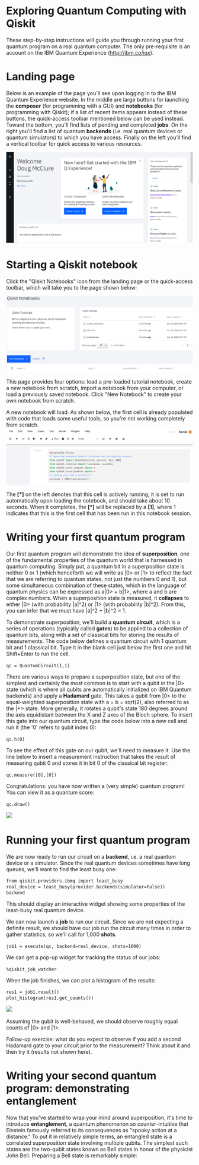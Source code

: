 # Exploring Quantum Computing with Qiskit

These step-by-step instructions will guide you through running your first quantum program on a real quantum computer. The only pre-requisite is an account on the IBM Quantum Experience (http://ibm.co/iqx).

# Landing page

Below is an example of the page you'll see upon logging in to the IBM Quantum Experience website. In the middle are large buttons for launching the **composer** (for programming with a GUI) and **notebooks** (for programming with Qiskit); if a list of recent items appears instead of these buttons, the quick-access toolbar mentioned below can be used instead. Toward the bottom, you'll find lists of pending and completed **jobs**. On the right you'll find a list of quantum **backends** (i.e. real quantum devices or quantum simulators) to which you have access. Finally on the left you'll find a vertical toolbar for quick access to various resources.

![](images/iqx_landing_page.png)

# Starting a Qiskit notebook

Click the "Qiskit Notebooks" icon from the landing page or the quick-access toolbar, which will take you to the page shown below:

![](images/notebooks_page.png)

This page provides four options: load a pre-loaded tutorial notebook, create a new notebook from scratch, import a notebook from your computer, or load a previously saved notebook. Click "New Notebook" to create your own notebook from scratch.

A new notebook will load. As shown below, the first cell is already populated with code that loads some useful tools, so you're not working completely from scratch.
![](images/first_cell.png)

The **[\*]** on the left denotes that this cell is actively running; it is set to run automatically upon loading the notebook, and should take about 10 seconds. When it completes, the **[\*]** will be replaced by a **[1]**, where 1 indicates that this is the first cell that has been run in this notebook session.

# Writing your first quantum program

Our first quantum program will demonstrate the idea of **superposition**, one of the fundamental properties of the quantum world that is harnessed in quantum computing. Simply put, a quantum bit in a superposition state is neither 0 or 1 (which henceforth we will write as |0> or |1> to reflect the fact that we are referring to quantum states, not just the numbers 0 and 1), but some simultaneous combination of these states, which in the language of quantum physics can be expressed as a|0> + b|1>, where a and b are complex numbers. When a superposition state is measured, it **collapses** to either |0> (with probability |a|^2) or |1> (with probability |b|^2). From this, you can infer that we must have |a|^2 + |b|^2 = 1.

To demonstrate superposition, we'll build a **quantum circuit**, which is a series of operations (typically called **gates**) to be applied to a collection of quantum bits, along with a set of classical bits for storing the results of measurements. The code below defines a quantum circuit with 1 quantum bit and 1 classical bit. Type it in the blank cell just below the first one and hit Shift+Enter to run the cell.

```qc = QuantumCircuit(1,1)```

There are various ways to prepare a superposition state, but one of the simplest and certainly the most common is to start with a qubit in the |0> state (which is where all qubits are automatically initialized on IBM Quantum backends) and apply a **Hadamard** gate. This takes a qubit from |0> to the equal-weighted superposition state with a = b = sqrt(2), also referred to as the |+> state. More generally, it rotates a qubit's state 180 degrees around the axis equidistant between the X and Z axes of the Bloch sphere. To insert this gate into our quantum circuit, type the code below into a new cell and run it (the '0' refers to qubit index 0):

``` qc.h(0) ```

To see the effect of this gate on our qubit, we'll need to measure it. Use the line below to insert a measurement instruction that takes the result of measuring qubit 0 and stores it in bit 0 of the classical bit register:

``` qc.measure([0],[0]) ```

Congratulations: you have now written a (very simple) quantum program! You can view it as a quantum score:

```qc.draw()```

![](images/h_circuit.png)

# Running your first quantum program

We are now ready to run our circuit on a **backend**, i.e. a real quantum device or a simulator. Since the real quantum devices sometimes have long queues, we'll want to find the least busy one:

```
from qiskit.providers.ibmq import least_busy
real_device = least_busy(provider.backends(simulator=False))
backend
```
This should display an interactive widget showing some properties of the least-busy real quantum device.

We can now launch a **job** to run our circuit. Since we are not expecting a definite result, we should have our job run the circuit many times in order to gather statistics, so we'll call for 1,000 **shots**.

```job1 = execute(qc, backend=real_device, shots=1000)```

We can get a pop-up widget for tracking the status of our jobs:

```%qiskit_job_watcher```

When the job finishes, we can plot a histogram of the results:

```
res1 = job1.result()
plot_histogram(res1.get_counts())
```

![](images/hist1.png)

Assuming the qubit is well-behaved, we should observe roughly equal counts of |0> and |1>.

Follow-up exercise: what do you expect to observe if you add a second Hadamard gate to your circuit prior to the measurement? Think about it and then try it (results not shown here).

# Writing your second quantum program: demonstrating entanglement

Now that you've started to wrap your mind around superposition, it's time to introduce **entanglement**, a quantum phenomenon so counter-intuitive that Einstein famously referred to its consequences as "spooky action at a distance." To put it in relatively simple terms, an entangled state is a correlated superposition state involving multiple qubits. The simplest such states are the two-qubit states known as Bell states in honor of the physicist John Bell. Preparing a Bell state is remarkably simple:
